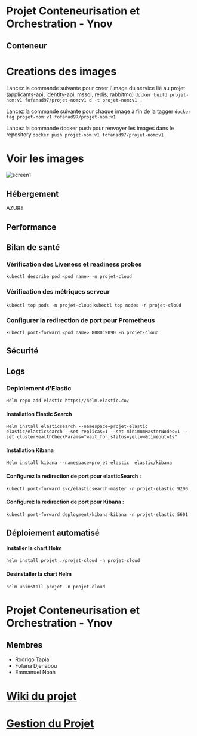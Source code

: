 
# Projet Conteneurisation et Orchestration - Ynov

## Conteneur
# Creations des images

Lancez la commande suivante pour creer l'image du service lié au projet (applicants-api, identity-api, mssql, redis, rabbitmq)
`docker build projet-nom:v1 fofanad97/projet-nom:v1 d -t projet-nom:v1 .`

Lancez la commande suivante pour chaque image à fin de la tagger
`docker tag projet-nom:v1 fofanad97/projet-nom:v1`

Lancez la commande docker push pour renvoyer les images dans le repository
`docker push projet-nom:v1 fofanad97/projet-nom:v1`

# Voir les images

![screen1](./screenshots/screen1.png)


## Hébergement
AZURE

## Performance



## Bilan de santé

### Vérification des Liveness et readiness probes 
`kubectl describe pod <pod name> -n projet-cloud`

### Vérification des métriques serveur
`kubectl top pods -n projet-cloud`
`kubectl top nodes -n projet-cloud`

### Configurer la redirection de port pour Prometheus
`kubectl port-forward <pod name> 8080:9090 -n projet-cloud`



## Sécurité



## Logs
### Deploiement d'Elastic
`Helm repo add elastic https://helm.elastic.co/ `

#### Installation Elastic Search
`Helm install elasticsearch --namespace=projet-elastic  elastic/elasticsearch --set replicas=1 --set minimumMasterNodes=1 --set clusterHealthCheckParams="wait_for_status=yellow&timeout=1s"`

#### Installation Kibana
`Helm install kibana --namespace=projet-elastic  elastic/kibana`

#### Configurez la redirection de port pour elasticSearch : 
`kubectl port-forward svc/elasticsearch-master -n projet-elastic 9200`

#### Configurez la redirection de port pour Kibana : 
`kubectl port-forward deployment/kibana-kibana -n projet-elastic 5601`

## Déploiement automatisé
#### Installer la chart Helm
`helm install projet ./projet-cloud -n projet-cloud`
#### Desinstaller la chart Helm
`helm uninstall projet -n projet-cloud`

# Projet Conteneurisation et Orchestration - Ynov






## Membres 

- Rodrigo Tapia
- Fofana Djenabou
- Emmanuel Noah


# [Wiki du projet](https://github.com/rorrotapia/m1cloud-projet/wiki)

# [Gestion du Projet](https://github.com/users/rorrotapia/projects/3/views/2)


